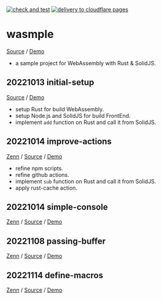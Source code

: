 [![check and test](https://github.com/a24k/wasmple/actions/workflows/ct.yml/badge.svg)](https://github.com/a24k/wasmple/actions/workflows/ct.yml)
[![delivery to cloudflare pages](https://github.com/a24k/wasmple/actions/workflows/cd-cfpages.yml/badge.svg)](https://github.com/a24k/wasmple/actions/workflows/cd-cfpages.yml)

# wasmple

[Source](https://github.com/a24k/wasmple) / [Demo](https://wasmple.pages.dev/)

- a sample project for WebAssembly with Rust & SolidJS.

## 20221013 initial-setup

[Source](https://github.com/a24k/wasmple/tree/03e6d2962f6c6e2e79d4bd11a84e19dcfe0724f9) / [Demo](https://0a7e4583.wasmple.pages.dev/)

- setup Rust for build WebAssembly.
- setup Node.js and SolidJS for build FrontEnd.
- implement `add` function on Rust and call it from SolidJS.

## 20221014 improve-actions

[Zenn](https://zenn.dev/a24k/articles/20221014-delivery-to-cloudflare) / [Source](https://github.com/a24k/wasmple/tree/7eeb1bf65e563d45085a930586dc0cf27dfd7ed7) / [Demo](https://fd5aface.wasmple.pages.dev/)

- refine npm scripts.
- refine github actions.
- implement `sub` function on Rust and call it from SolidJS.
- apply rust-cache action.

## 20221014 simple-console

[Zenn](https://zenn.dev/a24k/articles/20221012-wasmple-simple-console) / [Source](https://github.com/a24k/wasmple/tree/cc39624167b4f2f1b46804094de3f72f9bceebcd) / [Demo](https://dcd81fa3.wasmple.pages.dev/)

## 20221108 passing-buffer

[Zenn](https://zenn.dev/a24k/articles/20221107-wasmple-passing-buffer) / [Source](https://github.com/a24k/wasmple/tree/2e718be5e94ad20c467bebecb1cc74bba586f01a) / [Demo](https://3e0b97e8.wasmple.pages.dev/)

## 20221114 define-macros

[Zenn](https://zenn.dev/a24k/articles/20221113-wasmple-define-macros) / [Source](https://github.com/a24k/wasmple/tree/d0426d8cb08f07c6829421b72e6637cce4163884) / [Demo](https://84bf667c.wasmple.pages.dev/)
